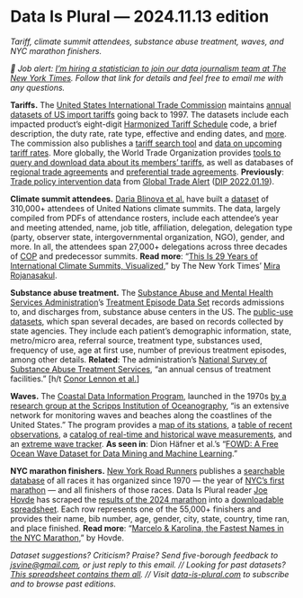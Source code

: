 Data Is Plural — 2024.11.13 edition
===================================

*Tariff, climate summit attendees, substance abuse treatment, waves, and NYC marathon finishers.*


*👋 Job alert: [I’m hiring a statistician to join our data journalism team at The New York Times](https://nytimes.wd5.myworkdayjobs.com/NYT/job/New-York-NY/Staff-Editor-Statistician--Data-Journalism-Team_REQ-017411-1). Follow that link for details and feel free to email me with any questions.*


__Tariffs.__ The [United States International Trade Commission](https://www.usitc.gov/) maintains [annual datasets of US import tariffs](https://dataweb.usitc.gov/tariff/annual) going back to 1997. The datasets include each impacted product’s eight-digit [Harmonized Tariff Schedule](https://hts.usitc.gov/) code, a brief description, the duty rate, rate type, effective and ending dates, and [more](https://dataweb.usitc.gov/assets/content/annual-tariffs/td-fields.pdf). The commission also publishes a [tariff search tool](https://dataweb.usitc.gov/tariff/database) and [data on upcoming tariff rates](https://dataweb.usitc.gov/tariff/rates-future). More globally, the World Trade Organization provides [tools to query and download data about its members’ tariffs](https://www.wto.org/english/tratop_e/tariffs_e/tariff_data_e.htm), as well as databases of [regional trade agreements](https://rtais.wto.org/UI/PublicMaintainRTAHome.aspx) and [preferential trade agreements](https://ptadb.wto.org/). __Previously__: [Trade policy intervention data](https://www.globaltradealert.org/data_extraction) from [Global Trade Alert](https://www.globaltradealert.org/) ([DIP 2022.01.19](https://www.data-is-plural.com/archive/2022-01-19-edition/)).


__Climate summit attendees.__ [Daria Blinova et al.](https://www.nature.com/articles/s41597-024-03978-7) have built a [dataset](https://github.com/bagozzib/UNFCCC-Attendance-Data) of 310,000+ attendees of United Nations climate summits. The data, largely compiled from PDFs of attendance rosters, include each attendee’s year and meeting attended, name, job title, affiliation, delegation, delegation type (party, observer state, intergovernmental organization, NGO), gender, and more. In all, the attendees span 27,000+ delegations across three decades of [COP](https://en.wikipedia.org/wiki/United_Nations_Climate_Change_Conference) and predecessor summits. __Read more__: “[This Is 29 Years of International Climate Summits, Visualized](https://www.nytimes.com/interactive/2024/11/13/climate/cop-climate-summit-attendance.html),” by The New York Times’ [Mira Rojanasakul](https://www.nytimes.com/by/mira-rojanasakul).


__Substance abuse treatment.__ The [Substance Abuse and Mental Health Services Administration](https://www.samhsa.gov/)’s [Treatment Episode Data Set](https://www.samhsa.gov/data/data-we-collect/teds-treatment-episode-data-set) records admissions to, and discharges from, substance abuse centers in the US. The [public-use datasets](https://www.samhsa.gov/data/data-we-collect/teds/datafiles), which span several decades, are based on records collected by state agencies. They include each patient’s demographic information, state, metro/micro area, referral source, treatment type, substances used, frequency of use, age at first use, number of previous treatment episodes, among other details. __Related__: The administration’s [National Survey of Substance Abuse Treatment Services](https://www.samhsa.gov/data/data-we-collect/n-ssats-national-survey-substance-abuse-treatment-services), “an annual census of treatment facilities.” [h/t [Conor Lennon et al.](https://www.nber.org/papers/w33077)]


__Waves.__ The [Coastal Data Information Program](https://cdip.ucsd.edu/), launched in the 1970s [by a research group at the Scripps Institution of Oceanography](https://cdip.ucsd.edu/m/about/), “is an extensive network for monitoring waves and beaches along the coastlines of the United States.” The program provides a [map of its stations](https://cdip.ucsd.edu/m/deployment/station_view/), a [table of recent observations](https://cdip.ucsd.edu/m/stn_table/), a [catalog of real-time and historical wave measurements](https://docs.google.com/document/d/1Uz_xIAVD2M6WeqQQ_x7ycoM3iKENO38S4Bmn6SasHtY/edit), and an [extreme wave tracker](https://cdip.ucsd.edu/m/extreme/). __As seen in__: Dion Häfner et al.’s “[FOWD: A Free Ocean Wave Dataset for Data Mining and Machine Learning](https://journals.ametsoc.org/view/journals/atot/38/7/JTECH-D-20-0185.1.xml).”


__NYC marathon finishers.__ [New York Road Runners](https://www.nyrr.org/) publishes a [searchable database](https://results.nyrr.org/races) of all races it has organized since 1970 — the year of [NYC’s first marathon](https://www.nyrr.org/tcsnycmarathon/getinspired/marathonhistory) — and all finishers of those races. Data Is Plural reader [Joe Hovde](https://www.residualthoughts.com/about/) has scraped the [results of the 2024 marathon](https://results.nyrr.org/event/M2024/finishers) into a [downloadable spreadsheet](https://docs.google.com/spreadsheets/d/1O_zxndHKhKMIfJ9e7_M5L7b4F3S__d1nVnUS8iZn8yE/edit). Each row represents one of the 55,000+ finishers and provides their name, bib number, age, gender, city, state, country, time ran, and place finished. __Read more__: “[Marcelo & Karolina, the Fastest Names in the NYC Marathon](https://residualthoughts.substack.com/p/marcelo-and-karolina-the-fastest),” by Hovde.


*Dataset suggestions? Criticism? Praise? Send five-borough feedback to jsvine@gmail.com, or just reply to this email. // Looking for past datasets? [This spreadsheet contains them all](https://docs.google.com/spreadsheets/d/1wZhPLMCHKJvwOkP4juclhjFgqIY8fQFMemwKL2c64vk/edit#gid=0). // Visit [data-is-plural.com](https://www.data-is-plural.com) to subscribe and to browse past editions.*
